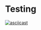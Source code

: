 # Testing


[![asciicast](https://asciinema.org/a/H76DtgdJ9dnNWRK2j54QqXICQ.png)](https://asciinema.org/a/H76DtgdJ9dnNWRK2j54QqXICQ)

